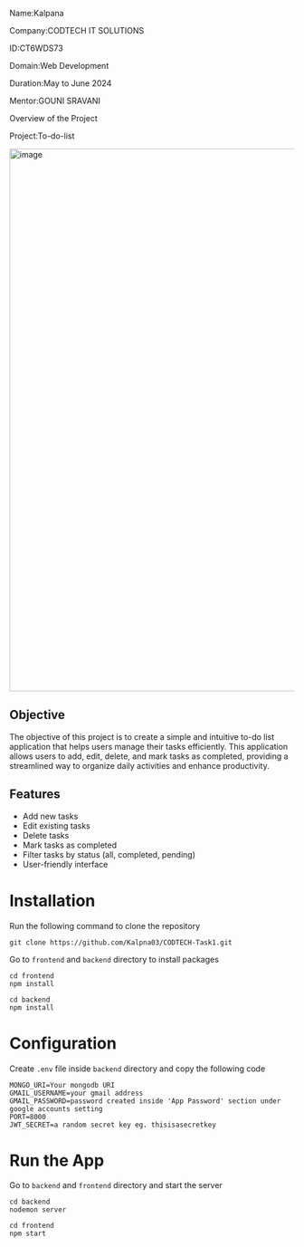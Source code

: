 Name:Kalpana

Company:CODTECH IT SOLUTIONS

ID:CT6WDS73

Domain:Web Development

Duration:May to June 2024

Mentor:GOUNI SRAVANI 

Overview of the Project


Project:To-do-list

<img width="959" alt="image" src="https://github.com/Kalpna03/CODTECH-Task1/assets/139703730/f832ab43-8a18-4bea-b4be-bccc3214bd02">








## Objective

The objective of this project is to create a simple and intuitive to-do list application that helps users manage their tasks efficiently. This application allows users to add, edit, delete, and mark tasks as completed, providing a streamlined way to organize daily activities and enhance productivity.

## Features

- Add new tasks
- Edit existing tasks
- Delete tasks
- Mark tasks as completed
- Filter tasks by status (all, completed, pending)
- User-friendly interface

# Installation
Run the following command to clone the repository
```
git clone https://github.com/Kalpna03/CODTECH-Task1.git
```
Go to ```frontend``` and ```backend``` directory to install packages
```
cd frontend
npm install
```
```
cd backend
npm install
```
# Configuration
Create ```.env``` file inside ```backend``` directory and copy the following code

```
MONGO_URI=Your mongodb URI
GMAIL_USERNAME=your gmail address 
GMAIL_PASSWORD=password created inside 'App Password' section under google accounts setting
PORT=8000
JWT_SECRET=a random secret key eg. thisisasecretkey
```
# Run the App
Go to ```backend``` and ```frontend``` directory and start the server
```
cd backend
nodemon server
```
```
cd frontend
npm start
```


